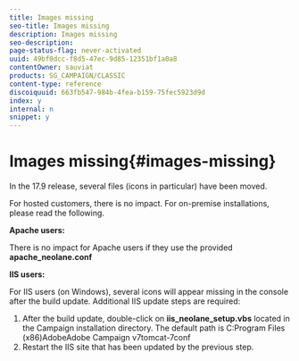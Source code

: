 ```yaml
---
title: Images missing
seo-title: Images missing
description: Images missing
seo-description: 
page-status-flag: never-activated
uuid: 49bf0dcc-f8d5-47ec-9d85-12351bf1a0a8
contentOwner: sauviat
products: SG_CAMPAIGN/CLASSIC
content-type: reference
discoiquuid: 663fb547-984b-4fea-b159-75fec5923d9d
index: y
internal: n
snippet: y
---
```


# Images missing{#images-missing}

In the 17.9 release, several files (icons in particular) have been moved.

For hosted customers, there is no impact. For on-premise installations, please read the following.

**Apache users:**

There is no impact for Apache users if they use the provided **apache_neolane.conf**

**IIS users:**

For IIS users (on Windows), several icons will appear missing in the console after the build update. Additional IIS update steps are required:

1. After the build update, double-click on **iis_neolane_setup.vbs** located in the Campaign installation directory. The default path is C:Program Files (x86)AdobeAdobe Campaign v7tomcat-7conf
1. Restart the IIS site that has been updated by the previous step.

